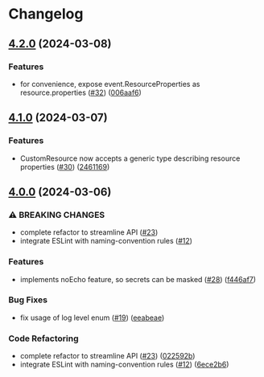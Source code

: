 # Changelog

## [4.2.0](https://github.com/udondan/aws-cloudformation-custom-resource/compare/v4.1.0...v4.2.0) (2024-03-08)


### Features

* for convenience, expose event.ResourceProperties as resource.properties ([#32](https://github.com/udondan/aws-cloudformation-custom-resource/issues/32)) ([006aaf6](https://github.com/udondan/aws-cloudformation-custom-resource/commit/006aaf6292c0557db9596a36fb9a0d24032639f5))

## [4.1.0](https://github.com/udondan/aws-cloudformation-custom-resource/compare/v4.0.0...v4.1.0) (2024-03-07)


### Features

* CustomResource now accepts a generic type describing resource properties ([#30](https://github.com/udondan/aws-cloudformation-custom-resource/issues/30)) ([2461169](https://github.com/udondan/aws-cloudformation-custom-resource/commit/246116959578efbbacab14cf4aaf709287058636))

## [4.0.0](https://github.com/udondan/aws-cloudformation-custom-resource/compare/v3.1.1...v4.0.0) (2024-03-06)


### ⚠ BREAKING CHANGES

* complete refactor to streamline API ([#23](https://github.com/udondan/aws-cloudformation-custom-resource/issues/23))
* integrate ESLint with naming-convention rules ([#12](https://github.com/udondan/aws-cloudformation-custom-resource/issues/12))

### Features

* implements noEcho feature, so secrets can be masked ([#28](https://github.com/udondan/aws-cloudformation-custom-resource/issues/28)) ([f446af7](https://github.com/udondan/aws-cloudformation-custom-resource/commit/f446af74de463c348fbf7bad3fdd62285919232a))


### Bug Fixes

* fix usage of log level enum ([#19](https://github.com/udondan/aws-cloudformation-custom-resource/issues/19)) ([eeabeae](https://github.com/udondan/aws-cloudformation-custom-resource/commit/eeabeaec29723cfadbfbfb75b355ba913961edb4))


### Code Refactoring

* complete refactor to streamline API ([#23](https://github.com/udondan/aws-cloudformation-custom-resource/issues/23)) ([022592b](https://github.com/udondan/aws-cloudformation-custom-resource/commit/022592bf1efd18520db5c2b4d2a653ab9d5f5924))
* integrate ESLint with naming-convention rules ([#12](https://github.com/udondan/aws-cloudformation-custom-resource/issues/12)) ([6ece2b6](https://github.com/udondan/aws-cloudformation-custom-resource/commit/6ece2b66e984935b9f95d644becd6ad257d38ad5))
